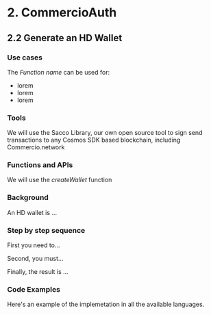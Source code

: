 # 2. CommercioAuth

## 2.2 Generate an HD Wallet

### Use cases

The _Function name_ can be used for:

* lorem
* lorem
* lorem

### Tools

We will use the Sacco Library, our own open source tool to sign send transactions to any Cosmos SDK based blockchain, including Commercio.network

### Functions and APIs

We will use the _createWallet_ function


###  Background

An HD wallet is ...

### Step by step sequence

First you need to...

Second, you must...

Finally, the result is ...

### Code Examples

Here's an example of the implemetation in all the available languages.









